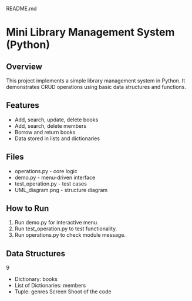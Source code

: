 README.md
# Mini Library Management System (Python)
## Overview
This project implements a simple library management system in Python. It
demonstrates CRUD operations using basic data structures and functions.
## Features
- Add, search, update, delete books
- Add, search, delete members
- Borrow and return books
- Data stored in lists and dictionaries
## Files
- operations.py - core logic
- demo.py - menu-driven interface
- test_operation.py - test cases
- UML_diagram.png - structure diagram
## How to Run
1. Run demo.py for interactive menu.
2. Run test_operation.py to test functionality.
3. Run operations.py to check module message.
## Data Structures
9
- Dictionary: books
- List of Dictionaries: members
- Tuple: genres
Screen Shoot of the code
